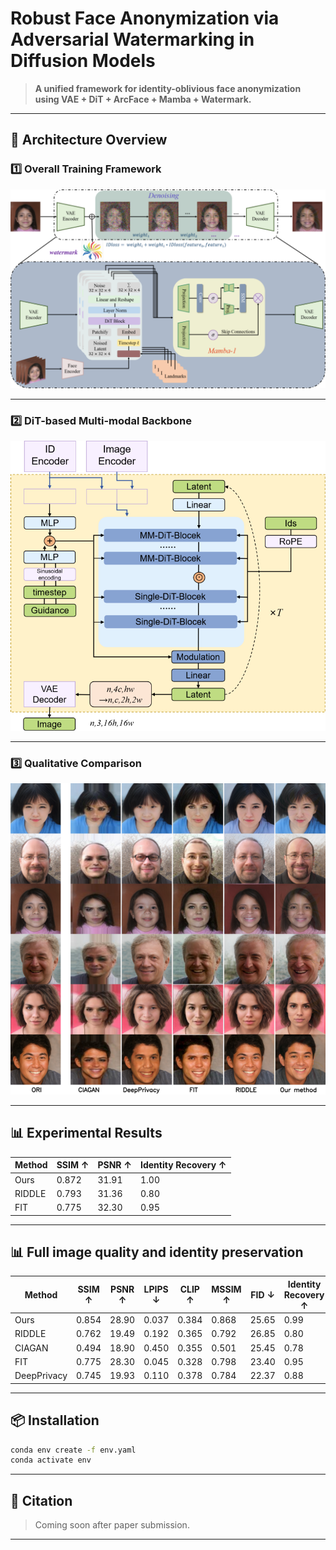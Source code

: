 
# Robust Face Anonymization via Adversarial Watermarking in Diffusion Models

> **A unified framework for identity-oblivious face anonymization using VAE + DiT + ArcFace + Mamba + Watermark.**

---

## 🔧 Architecture Overview

### 1️⃣ Overall Training Framework

![Overview](pic\framework.png)

---

### 2️⃣ DiT-based Multi-modal Backbone

![MM-DiT](pic\Backbone.png)

---

### 3️⃣ Qualitative Comparison

![Qualitative](pic\Quantitative.png)

---


## 📊 Experimental Results

| Method | SSIM ↑ | PSNR ↑ | Identity Recovery ↑ |
|--------|--------|--------|----------------------|
| Ours   | 0.872  | 31.91  | 1.00                 |
| RIDDLE | 0.793  | 31.36  | 0.80                 |
| FIT    | 0.775  | 32.30  | 0.95                 |

---
## 📊 Full image quality and identity preservation
| Method       | SSIM ↑ | PSNR ↑ | LPIPS ↓ | CLIP ↑ | MSSIM ↑ | FID ↓  | Identity Recovery ↑ |
|--------------|--------|--------|---------|--------|----------|--------|----------------------|
| Ours         | 0.854  | 28.90  | 0.037   | 0.384  | 0.868    | 25.65  | 0.99                 |
| RIDDLE       | 0.762  | 19.49  | 0.192   | 0.365  | 0.792    | 26.85  | 0.80                 |
| CIAGAN       | 0.494  | 18.90  | 0.450   | 0.355  | 0.501    | 25.45  | 0.78                 |
| FIT          | 0.775  | 28.30  | 0.045   | 0.328  | 0.798    | 23.40  | 0.95                 |
| DeepPrivacy  | 0.745  | 19.93  | 0.110   | 0.378  | 0.784    | 22.37  | 0.88                 |


---

## 📦 Installation

```bash
conda env create -f env.yaml
conda activate env
```

---

## 📜 Citation

> Coming soon after paper submission.

---
